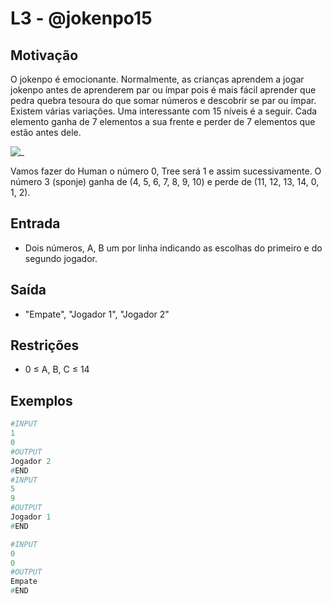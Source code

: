 # L3 - @jokenpo15

## Motivação

O jokenpo é emocionante. Normalmente, as crianças aprendem a jogar jokenpo antes de aprenderem par ou ímpar pois é mais fácil aprender que pedra quebra tesoura do que somar números e descobrir se par ou ímpar. Existem várias variações. Uma interessante com 15 níveis é a seguir. Cada elemento ganha de 7 elementos a sua frente e perder de 7 elementos que estão antes dele.

![_](cover.jpg)

Vamos fazer do Human o número 0, Tree será 1 e assim sucessivamente. O número 3 (sponje) ganha de (4, 5, 6, 7, 8, 9, 10) e perde de (11, 12, 13, 14, 0, 1, 2).

## Entrada

- Dois números, A, B um por linha indicando as escolhas do primeiro e do segundo jogador.

## Saída

- "Empate", "Jogador 1", "Jogador 2"

## Restrições

- 0 ≤ A, B, C ≤ 14

## Exemplos

``` py
#INPUT
1
0
#OUTPUT
Jogador 2
#END
#INPUT
5
9
#OUTPUT
Jogador 1
#END

#INPUT
0
0
#OUTPUT
Empate
#END
```
